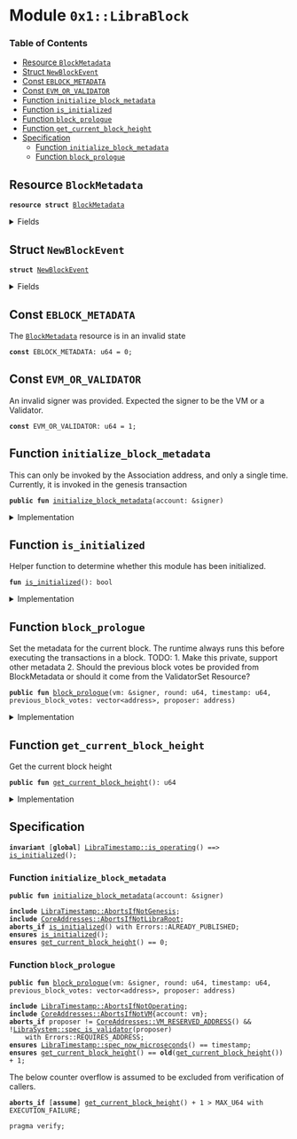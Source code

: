 
<a name="0x1_LibraBlock"></a>

# Module `0x1::LibraBlock`

### Table of Contents

-  [Resource `BlockMetadata`](#0x1_LibraBlock_BlockMetadata)
-  [Struct `NewBlockEvent`](#0x1_LibraBlock_NewBlockEvent)
-  [Const `EBLOCK_METADATA`](#0x1_LibraBlock_EBLOCK_METADATA)
-  [Const `EVM_OR_VALIDATOR`](#0x1_LibraBlock_EVM_OR_VALIDATOR)
-  [Function `initialize_block_metadata`](#0x1_LibraBlock_initialize_block_metadata)
-  [Function `is_initialized`](#0x1_LibraBlock_is_initialized)
-  [Function `block_prologue`](#0x1_LibraBlock_block_prologue)
-  [Function `get_current_block_height`](#0x1_LibraBlock_get_current_block_height)
-  [Specification](#0x1_LibraBlock_Specification)
    -  [Function `initialize_block_metadata`](#0x1_LibraBlock_Specification_initialize_block_metadata)
    -  [Function `block_prologue`](#0x1_LibraBlock_Specification_block_prologue)



<a name="0x1_LibraBlock_BlockMetadata"></a>

## Resource `BlockMetadata`



<pre><code><b>resource</b> <b>struct</b> <a href="#0x1_LibraBlock_BlockMetadata">BlockMetadata</a>
</code></pre>



<details>
<summary>Fields</summary>


<dl>
<dt>

<code>height: u64</code>
</dt>
<dd>
 Height of the current block
 TODO: should we keep the height?
</dd>
<dt>

<code>new_block_events: <a href="Event.md#0x1_Event_EventHandle">Event::EventHandle</a>&lt;<a href="#0x1_LibraBlock_NewBlockEvent">LibraBlock::NewBlockEvent</a>&gt;</code>
</dt>
<dd>
 Handle where events with the time of new blocks are emitted
</dd>
</dl>


</details>

<a name="0x1_LibraBlock_NewBlockEvent"></a>

## Struct `NewBlockEvent`



<pre><code><b>struct</b> <a href="#0x1_LibraBlock_NewBlockEvent">NewBlockEvent</a>
</code></pre>



<details>
<summary>Fields</summary>


<dl>
<dt>

<code>round: u64</code>
</dt>
<dd>

</dd>
<dt>

<code>proposer: address</code>
</dt>
<dd>

</dd>
<dt>

<code>previous_block_votes: vector&lt;address&gt;</code>
</dt>
<dd>

</dd>
<dt>

<code>time_microseconds: u64</code>
</dt>
<dd>
 On-chain time during  he block at the given height
</dd>
</dl>


</details>

<a name="0x1_LibraBlock_EBLOCK_METADATA"></a>

## Const `EBLOCK_METADATA`

The
<code><a href="#0x1_LibraBlock_BlockMetadata">BlockMetadata</a></code> resource is in an invalid state


<pre><code><b>const</b> EBLOCK_METADATA: u64 = 0;
</code></pre>



<a name="0x1_LibraBlock_EVM_OR_VALIDATOR"></a>

## Const `EVM_OR_VALIDATOR`

An invalid signer was provided. Expected the signer to be the VM or a Validator.


<pre><code><b>const</b> EVM_OR_VALIDATOR: u64 = 1;
</code></pre>



<a name="0x1_LibraBlock_initialize_block_metadata"></a>

## Function `initialize_block_metadata`

This can only be invoked by the Association address, and only a single time.
Currently, it is invoked in the genesis transaction


<pre><code><b>public</b> <b>fun</b> <a href="#0x1_LibraBlock_initialize_block_metadata">initialize_block_metadata</a>(account: &signer)
</code></pre>



<details>
<summary>Implementation</summary>


<pre><code><b>public</b> <b>fun</b> <a href="#0x1_LibraBlock_initialize_block_metadata">initialize_block_metadata</a>(account: &signer) {
    <a href="LibraTimestamp.md#0x1_LibraTimestamp_assert_genesis">LibraTimestamp::assert_genesis</a>();
    // Operational constraint, only callable by the Association address
    <a href="CoreAddresses.md#0x1_CoreAddresses_assert_libra_root">CoreAddresses::assert_libra_root</a>(account);

    <b>assert</b>(!<a href="#0x1_LibraBlock_is_initialized">is_initialized</a>(), <a href="Errors.md#0x1_Errors_already_published">Errors::already_published</a>(EBLOCK_METADATA));
    move_to&lt;<a href="#0x1_LibraBlock_BlockMetadata">BlockMetadata</a>&gt;(
        account,
        <a href="#0x1_LibraBlock_BlockMetadata">BlockMetadata</a> {
            height: 0,
            new_block_events: <a href="Event.md#0x1_Event_new_event_handle">Event::new_event_handle</a>&lt;<a href="#0x1_LibraBlock_NewBlockEvent">Self::NewBlockEvent</a>&gt;(account),
        }
    );
}
</code></pre>



</details>

<a name="0x1_LibraBlock_is_initialized"></a>

## Function `is_initialized`

Helper function to determine whether this module has been initialized.


<pre><code><b>fun</b> <a href="#0x1_LibraBlock_is_initialized">is_initialized</a>(): bool
</code></pre>



<details>
<summary>Implementation</summary>


<pre><code><b>fun</b> <a href="#0x1_LibraBlock_is_initialized">is_initialized</a>(): bool {
    exists&lt;<a href="#0x1_LibraBlock_BlockMetadata">BlockMetadata</a>&gt;(<a href="CoreAddresses.md#0x1_CoreAddresses_LIBRA_ROOT_ADDRESS">CoreAddresses::LIBRA_ROOT_ADDRESS</a>())
}
</code></pre>



</details>

<a name="0x1_LibraBlock_block_prologue"></a>

## Function `block_prologue`

Set the metadata for the current block.
The runtime always runs this before executing the transactions in a block.
TODO: 1. Make this private, support other metadata
2. Should the previous block votes be provided from BlockMetadata or should it come from the ValidatorSet
Resource?


<pre><code><b>public</b> <b>fun</b> <a href="#0x1_LibraBlock_block_prologue">block_prologue</a>(vm: &signer, round: u64, timestamp: u64, previous_block_votes: vector&lt;address&gt;, proposer: address)
</code></pre>



<details>
<summary>Implementation</summary>


<pre><code><b>public</b> <b>fun</b> <a href="#0x1_LibraBlock_block_prologue">block_prologue</a>(
    vm: &signer,
    round: u64,
    timestamp: u64,
    previous_block_votes: vector&lt;address&gt;,
    proposer: address
) <b>acquires</b> <a href="#0x1_LibraBlock_BlockMetadata">BlockMetadata</a> {
    <a href="LibraTimestamp.md#0x1_LibraTimestamp_assert_operating">LibraTimestamp::assert_operating</a>();
    // Operational constraint: can only be invoked by the VM.
    <a href="CoreAddresses.md#0x1_CoreAddresses_assert_vm">CoreAddresses::assert_vm</a>(vm);

    // Authorization
    <b>assert</b>(
        proposer == <a href="CoreAddresses.md#0x1_CoreAddresses_VM_RESERVED_ADDRESS">CoreAddresses::VM_RESERVED_ADDRESS</a>() || <a href="LibraSystem.md#0x1_LibraSystem_is_validator">LibraSystem::is_validator</a>(proposer),
        <a href="Errors.md#0x1_Errors_requires_address">Errors::requires_address</a>(EVM_OR_VALIDATOR)
    );

    <b>let</b> block_metadata_ref = borrow_global_mut&lt;<a href="#0x1_LibraBlock_BlockMetadata">BlockMetadata</a>&gt;(<a href="CoreAddresses.md#0x1_CoreAddresses_LIBRA_ROOT_ADDRESS">CoreAddresses::LIBRA_ROOT_ADDRESS</a>());
    <a href="LibraTimestamp.md#0x1_LibraTimestamp_update_global_time">LibraTimestamp::update_global_time</a>(vm, proposer, timestamp);
    block_metadata_ref.height = block_metadata_ref.height + 1;
    <a href="Event.md#0x1_Event_emit_event">Event::emit_event</a>&lt;<a href="#0x1_LibraBlock_NewBlockEvent">NewBlockEvent</a>&gt;(
        &<b>mut</b> block_metadata_ref.new_block_events,
        <a href="#0x1_LibraBlock_NewBlockEvent">NewBlockEvent</a> {
            round: round,
            proposer: proposer,
            previous_block_votes: previous_block_votes,
            time_microseconds: timestamp,
        }
    );
    // TODO(valerini): call regular reconfiguration here LibraSystem2::update_all_validator_info()
}
</code></pre>



</details>

<a name="0x1_LibraBlock_get_current_block_height"></a>

## Function `get_current_block_height`

Get the current block height


<pre><code><b>public</b> <b>fun</b> <a href="#0x1_LibraBlock_get_current_block_height">get_current_block_height</a>(): u64
</code></pre>



<details>
<summary>Implementation</summary>


<pre><code><b>public</b> <b>fun</b> <a href="#0x1_LibraBlock_get_current_block_height">get_current_block_height</a>(): u64 <b>acquires</b> <a href="#0x1_LibraBlock_BlockMetadata">BlockMetadata</a> {
    borrow_global&lt;<a href="#0x1_LibraBlock_BlockMetadata">BlockMetadata</a>&gt;(<a href="CoreAddresses.md#0x1_CoreAddresses_LIBRA_ROOT_ADDRESS">CoreAddresses::LIBRA_ROOT_ADDRESS</a>()).height
}
</code></pre>



</details>

<a name="0x1_LibraBlock_Specification"></a>

## Specification



<pre><code><b>invariant</b> [<b>global</b>] <a href="LibraTimestamp.md#0x1_LibraTimestamp_is_operating">LibraTimestamp::is_operating</a>() ==&gt; <a href="#0x1_LibraBlock_is_initialized">is_initialized</a>();
</code></pre>



<a name="0x1_LibraBlock_Specification_initialize_block_metadata"></a>

### Function `initialize_block_metadata`


<pre><code><b>public</b> <b>fun</b> <a href="#0x1_LibraBlock_initialize_block_metadata">initialize_block_metadata</a>(account: &signer)
</code></pre>




<pre><code><b>include</b> <a href="LibraTimestamp.md#0x1_LibraTimestamp_AbortsIfNotGenesis">LibraTimestamp::AbortsIfNotGenesis</a>;
<b>include</b> <a href="CoreAddresses.md#0x1_CoreAddresses_AbortsIfNotLibraRoot">CoreAddresses::AbortsIfNotLibraRoot</a>;
<b>aborts_if</b> <a href="#0x1_LibraBlock_is_initialized">is_initialized</a>() with Errors::ALREADY_PUBLISHED;
<b>ensures</b> <a href="#0x1_LibraBlock_is_initialized">is_initialized</a>();
<b>ensures</b> <a href="#0x1_LibraBlock_get_current_block_height">get_current_block_height</a>() == 0;
</code></pre>



<a name="0x1_LibraBlock_Specification_block_prologue"></a>

### Function `block_prologue`


<pre><code><b>public</b> <b>fun</b> <a href="#0x1_LibraBlock_block_prologue">block_prologue</a>(vm: &signer, round: u64, timestamp: u64, previous_block_votes: vector&lt;address&gt;, proposer: address)
</code></pre>




<pre><code><b>include</b> <a href="LibraTimestamp.md#0x1_LibraTimestamp_AbortsIfNotOperating">LibraTimestamp::AbortsIfNotOperating</a>;
<b>include</b> <a href="CoreAddresses.md#0x1_CoreAddresses_AbortsIfNotVM">CoreAddresses::AbortsIfNotVM</a>{account: vm};
<b>aborts_if</b> proposer != <a href="CoreAddresses.md#0x1_CoreAddresses_VM_RESERVED_ADDRESS">CoreAddresses::VM_RESERVED_ADDRESS</a>() && !<a href="LibraSystem.md#0x1_LibraSystem_spec_is_validator">LibraSystem::spec_is_validator</a>(proposer)
    with Errors::REQUIRES_ADDRESS;
<b>ensures</b> <a href="LibraTimestamp.md#0x1_LibraTimestamp_spec_now_microseconds">LibraTimestamp::spec_now_microseconds</a>() == timestamp;
<b>ensures</b> <a href="#0x1_LibraBlock_get_current_block_height">get_current_block_height</a>() == <b>old</b>(<a href="#0x1_LibraBlock_get_current_block_height">get_current_block_height</a>()) + 1;
</code></pre>


The below counter overflow is assumed to be excluded from verification of callers.


<pre><code><b>aborts_if</b> [<b>assume</b>] <a href="#0x1_LibraBlock_get_current_block_height">get_current_block_height</a>() + 1 &gt; MAX_U64 with EXECUTION_FAILURE;
</code></pre>




<pre><code>pragma verify;
</code></pre>
